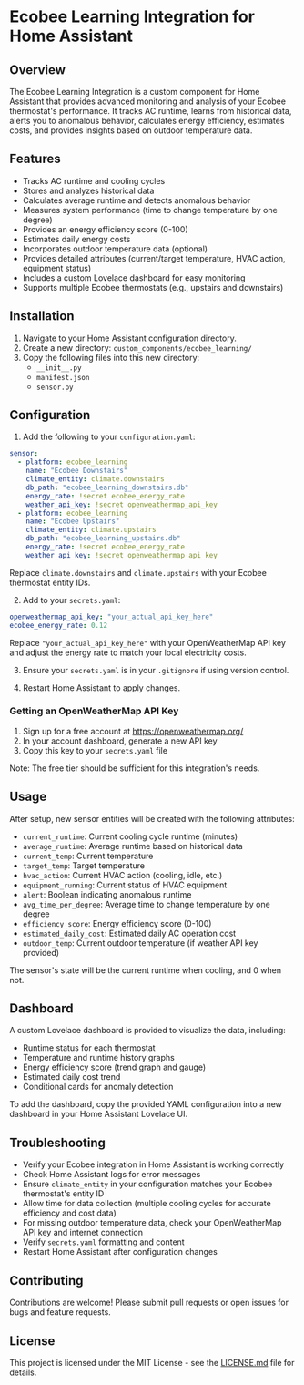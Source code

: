 # Ecobee Learning Integration for Home Assistant

## Overview

The Ecobee Learning Integration is a custom component for Home Assistant that provides advanced monitoring and analysis of your Ecobee thermostat's performance. It tracks AC runtime, learns from historical data, alerts you to anomalous behavior, calculates energy efficiency, estimates costs, and provides insights based on outdoor temperature data.

## Features

- Tracks AC runtime and cooling cycles
- Stores and analyzes historical data
- Calculates average runtime and detects anomalous behavior
- Measures system performance (time to change temperature by one degree)
- Provides an energy efficiency score (0-100)
- Estimates daily energy costs
- Incorporates outdoor temperature data (optional)
- Provides detailed attributes (current/target temperature, HVAC action, equipment status)
- Includes a custom Lovelace dashboard for easy monitoring
- Supports multiple Ecobee thermostats (e.g., upstairs and downstairs)

## Installation

1. Navigate to your Home Assistant configuration directory.
2. Create a new directory: `custom_components/ecobee_learning/`
3. Copy the following files into this new directory:
   - `__init__.py`
   - `manifest.json`
   - `sensor.py`

## Configuration

1. Add the following to your `configuration.yaml`:

```yaml
sensor:
  - platform: ecobee_learning
    name: "Ecobee Downstairs"
    climate_entity: climate.downstairs
    db_path: "ecobee_learning_downstairs.db"
    energy_rate: !secret ecobee_energy_rate
    weather_api_key: !secret openweathermap_api_key
  - platform: ecobee_learning
    name: "Ecobee Upstairs"
    climate_entity: climate.upstairs
    db_path: "ecobee_learning_upstairs.db"
    energy_rate: !secret ecobee_energy_rate
    weather_api_key: !secret openweathermap_api_key
```

Replace `climate.downstairs` and `climate.upstairs` with your Ecobee thermostat entity IDs.

2. Add to your `secrets.yaml`:

```yaml
openweathermap_api_key: "your_actual_api_key_here"
ecobee_energy_rate: 0.12
```

Replace `"your_actual_api_key_here"` with your OpenWeatherMap API key and adjust the energy rate to match your local electricity costs.

3. Ensure your `secrets.yaml` is in your `.gitignore` if using version control.

4. Restart Home Assistant to apply changes.

### Getting an OpenWeatherMap API Key

1. Sign up for a free account at https://openweathermap.org/
2. In your account dashboard, generate a new API key
3. Copy this key to your `secrets.yaml` file

Note: The free tier should be sufficient for this integration's needs.

## Usage

After setup, new sensor entities will be created with the following attributes:

- `current_runtime`: Current cooling cycle runtime (minutes)
- `average_runtime`: Average runtime based on historical data
- `current_temp`: Current temperature
- `target_temp`: Target temperature
- `hvac_action`: Current HVAC action (cooling, idle, etc.)
- `equipment_running`: Current status of HVAC equipment
- `alert`: Boolean indicating anomalous runtime
- `avg_time_per_degree`: Average time to change temperature by one degree
- `efficiency_score`: Energy efficiency score (0-100)
- `estimated_daily_cost`: Estimated daily AC operation cost
- `outdoor_temp`: Current outdoor temperature (if weather API key provided)

The sensor's state will be the current runtime when cooling, and 0 when not.

## Dashboard

A custom Lovelace dashboard is provided to visualize the data, including:

- Runtime status for each thermostat
- Temperature and runtime history graphs
- Energy efficiency score (trend graph and gauge)
- Estimated daily cost trend
- Conditional cards for anomaly detection

To add the dashboard, copy the provided YAML configuration into a new dashboard in your Home Assistant Lovelace UI.

## Troubleshooting

- Verify your Ecobee integration in Home Assistant is working correctly
- Check Home Assistant logs for error messages
- Ensure `climate_entity` in your configuration matches your Ecobee thermostat's entity ID
- Allow time for data collection (multiple cooling cycles for accurate efficiency and cost data)
- For missing outdoor temperature data, check your OpenWeatherMap API key and internet connection
- Verify `secrets.yaml` formatting and content
- Restart Home Assistant after configuration changes

## Contributing

Contributions are welcome! Please submit pull requests or open issues for bugs and feature requests.

## License

This project is licensed under the MIT License - see the [LICENSE.md](LICENSE.md) file for details.